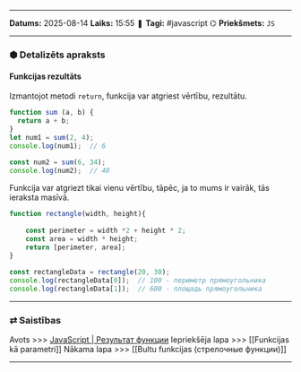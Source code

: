 ___

**Datums:** 2025-08-14
**Laiks:** 15:55
❚ **Tagi:** #javascript 
⌬ **Priekšmets:**  `JS`

---
### ⬢ Detalizēts apraksts
#### Funkcijas rezultāts

Izmantojot metodi `return`, funkcija var atgriest vērtību, rezultātu.

```js
function sum (a, b) {
  return a + b;
}
let num1 = sum(2, 4);
console.log(num1);  // 6
 
const num2 = sum(6, 34);
console.log(num2);  // 40
```

Funkcija var atgriezt tikai vienu vērtību, tāpēc, ja to mums ir vairāk, tās ieraksta masīvā.

```js
function rectangle(width, height){
 
    const perimeter = width *2 + height * 2;
    const area = width * height;
    return [perimeter, area];
}
 
const rectangleData = rectangle(20, 30);
console.log(rectangleData[0]);  // 100 - периметр прямоугольника
console.log(rectangleData[1]);  // 600 - площадь прямоугольника
```

---
### ⇄ Saistības

Avots >>> [JavaScript \| Результат функции](https://metanit.com/web/javascript/3.11.php)
Iepriekšēja lapa >>> [[Funkcijas kā parametri]]
Nākama lapa >>> [[Bultu funkcijas (стрелочные функции)]]

---